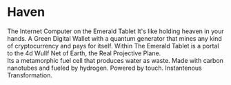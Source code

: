 # Haven

The Internet Computer on the Emerald Tablet
It's like holding heaven in your hands.
A Green Digital Wallet with a quantum generator that mines any kind of cryptocurrency and pays for itself.
Within The Emerald Tablet is a portal to the 4d Wullf Net of Earth, the Real Projective Plane.  
Its a metamorphic fuel cell that produces water as waste.
Made with carbon nanotubes and fueled by hydrogen.
Powered by touch.  Instantenous Transformation.





